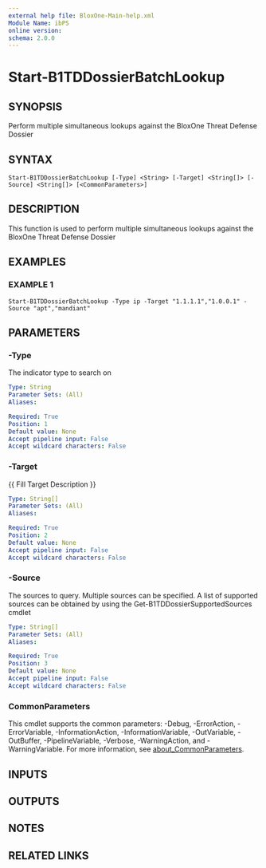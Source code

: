 ```yaml
---
external help file: BloxOne-Main-help.xml
Module Name: ibPS
online version:
schema: 2.0.0
---
```


# Start-B1TDDossierBatchLookup

## SYNOPSIS
Perform multiple simultaneous lookups against the BloxOne Threat Defense Dossier

## SYNTAX

```
Start-B1TDDossierBatchLookup [-Type] <String> [-Target] <String[]> [-Source] <String[]> [<CommonParameters>]
```

## DESCRIPTION
This function is used to perform multiple simultaneous lookups against the BloxOne Threat Defense Dossier

## EXAMPLES

### EXAMPLE 1
```
Start-B1TDDossierBatchLookup -Type ip -Target "1.1.1.1","1.0.0.1" -Source "apt","mandiant"
```

## PARAMETERS

### -Type
The indicator type to search on

```yaml
Type: String
Parameter Sets: (All)
Aliases:

Required: True
Position: 1
Default value: None
Accept pipeline input: False
Accept wildcard characters: False
```

### -Target
{{ Fill Target Description }}

```yaml
Type: String[]
Parameter Sets: (All)
Aliases:

Required: True
Position: 2
Default value: None
Accept pipeline input: False
Accept wildcard characters: False
```

### -Source
The sources to query.
Multiple sources can be specified.
A list of supported sources can be obtained by using the Get-B1TDDossierSupportedSources cmdlet

```yaml
Type: String[]
Parameter Sets: (All)
Aliases:

Required: True
Position: 3
Default value: None
Accept pipeline input: False
Accept wildcard characters: False
```

### CommonParameters
This cmdlet supports the common parameters: -Debug, -ErrorAction, -ErrorVariable, -InformationAction, -InformationVariable, -OutVariable, -OutBuffer, -PipelineVariable, -Verbose, -WarningAction, and -WarningVariable. For more information, see [about_CommonParameters](http://go.microsoft.com/fwlink/?LinkID=113216).

## INPUTS

## OUTPUTS

## NOTES

## RELATED LINKS
